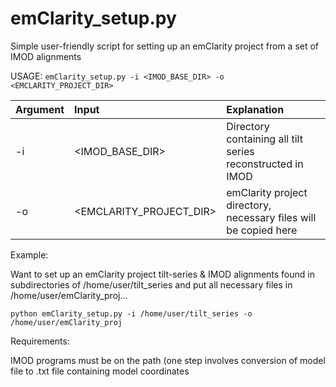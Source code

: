 # emClarity_setup.py
Simple user-friendly script for setting up an emClarity project from a set of IMOD alignments

USAGE: `emClarity_setup.py -i <IMOD_BASE_DIR> -o <EMCLARITY_PROJECT_DIR>`
  
| Argument              |   Input               |    Explanation |
|:----------------------|:----------------------|:-----------|
|-i  |  <IMOD_BASE_DIR>| Directory containing all tilt series reconstructed in IMOD |
|-o  |   <EMCLARITY_PROJECT_DIR>| emClarity project directory, necessary files will be copied here|

Example:

Want to set up an emClarity project tilt-series & IMOD alignments found in subdirectories of /home/user/tilt_series and put all necessary files in /home/user/emClarity_proj...

```python emClarity_setup.py -i /home/user/tilt_series -o /home/user/emClarity_proj```

Requirements:

IMOD programs must be on the path (one step involves conversion of model file to .txt file containing model coordinates
